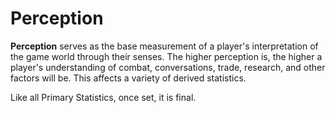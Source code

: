 # Perception

**Perception** serves as the base measurement of a player's interpretation of the game world through their senses. The higher perception is, the higher a player's understanding of combat, conversations, trade, research, and other factors will be. This affects a variety of derived statistics.

Like all Primary Statistics, once set, it is final.
